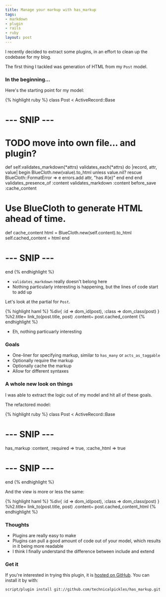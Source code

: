 ```yaml
--- 
title: Manage your markup with has_markup
tags: 
- markdown
- plugin
- rails
- ruby
layout: post
---
```

I recently decided to extract some plugins, in an effort to clean up the codebase for my blog.

The first thing I tackled was generation of HTML from my `Post` model.

### In the beginning...

Here's the starting point for my model:

{% highlight ruby %}
class Post < ActiveRecord::Base
  # --- SNIP ---

  # TODO move into own file... and plugin?
  def self.validates_markdown(*attrs)
    validates_each(*attrs) do |record, attr, value|
      begin
        BlueCloth.new(value).to_html unless value.nil?
      rescue BlueCloth::FormatError => e
        errors.add attr, "has #{e}"
      end
    end
  end
  validates_presence_of :content
  validates_markdown :content
  before_save :cache_content

  # Use BlueCloth to generate HTML ahead of time.
  def cache_content
    html = BlueCloth.new(self.content).to_html
    self.cached_content = html
  end

  # --- SNIP ---
end
{% endhighlight %}

 * `validates_markdown` really doesn't belong here
 * Nothing particularly interesting is happening, but the lines of code start to add up
    
Let's look at the partial for `Post`.

{% highlight haml %}
%div{ :id => dom_id(post), :class => dom_class(post) }
  %h2.title= link_to(post.title, post)
  .content~ post.cached_content
{% endhighlight %}
  
 * Eh, nothing particuarly interesting
 
### Goals

 * One-liner for specifying markup, similar to `has_many` or `acts_as_taggable`
 * Optionally require the markup
 * Optionally cache the markup
 * Allow for different syntaxes

### A whole new look on things

I was able to extract the logic out of my model and hit all of these goals.

The refactored model:

{% highlight ruby %}
class Post < ActiveRecord::Base
  # --- SNIP ---

  has_markup :content, :required => true, :cache_html => true

  # --- SNIP ---
end
{% endhighlight %}
    
And the view is more or less the same:

{% highlight haml %}
%div{ :id => dom_id(post), :class => dom_class(post) }
  %h2.title= link_to(post.title, post)
  .content~ post.cached_content_html
{% endhighlight %}

### Thoughts

 * Plugins are really easy to make
 * Plugins can pull a good amount of code out of your model, which results in it being more readable
 * I think I finally understand the difference between include and extend

### Get it
 
If you're interested in trying this plugin, it is [hosted on GitHub](https://github.com/technicalpickles/has_markup/tree). You can install it by with:

    script/plugin install git://github.com/technicalpickles/has_markup.git 

